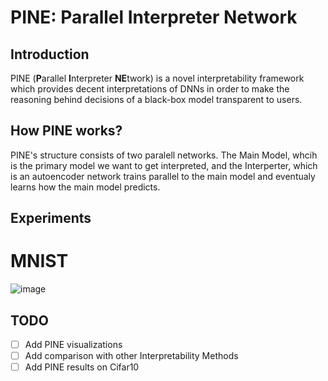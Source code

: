 # PINE: Parallel Interpreter Network

## Introduction
PINE (**P**arallel **I**nterpreter **NE**twork) is a novel interpretability framework which provides decent interpretations of DNNs in order to make the reasoning behind decisions of a black-box model transparent to users.

## How PINE works?
PINE's structure consists of two paralell networks. The Main Model, whcih is the primary model we want to get interpreted, and the Interperter, which is an autoencoder network trains parallel to the main model and eventualy learns how the main model predicts. 

## Experiments

# MNIST
![image](https://user-images.githubusercontent.com/19486359/107133665-a11f1b00-68e2-11eb-99ed-33839a32c844.png)

## TODO
- [ ] Add PINE visualizations
- [ ] Add comparison with other Interpretability Methods
- [ ] Add PINE results on Cifar10 
